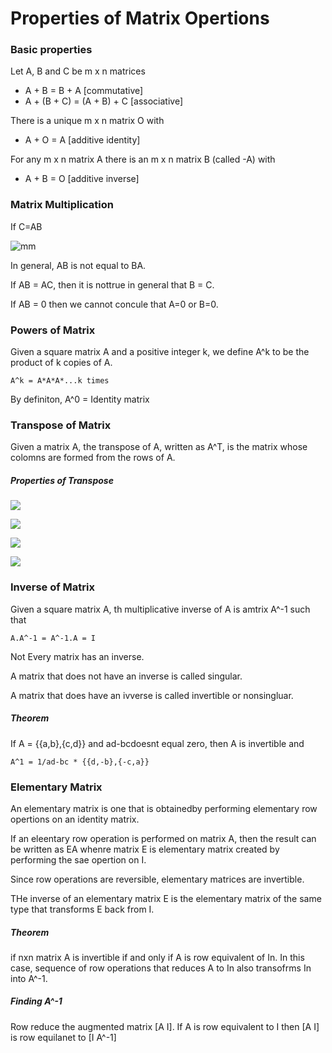# Properties of Matrix Opertions

### Basic properties
Let A, B and C be m x n matrices
  - A + B  =  B + A    [commutative]
  - A + (B + C)  =  (A + B) + C    [associative]

There is a unique m x n matrix O with
  - A + O  =  A        [additive identity]

For any  m x n matrix A there is an m x n matrix B (called -A) with
  - A + B  =  O        [additive inverse]

### Matrix Multiplication
If C=AB

![mm](https://wikimedia.org/api/rest_v1/media/math/render/svg/3cfeccef1c8c7e6da0ddf08daed8dbf3c6f50c5e)

In general, AB is not equal to BA.

If AB = AC, then it is nottrue in general that B = C.

If AB = 0 then we cannot concule that A=0 or B=0.

### Powers of Matrix

Given a square matrix A and a positive integer k, we define A^k to be the product of k  copies of A.
```
A^k = A*A*A*...k times
```
By definiton, A^0 = Identity matrix

### Transpose of Matrix

Given a matrix A, the transpose of A, written as A^T, is the matrix whose colomns are formed from the rows of A.

##### Properties of Transpose

![](https://wikimedia.org/api/rest_v1/media/math/render/svg/53958fe7d09200196dfa76e95afb16218e7cfa52)

![](https://wikimedia.org/api/rest_v1/media/math/render/svg/2c9dd2da092b4fc399604b16ee6d65cbbec8faae)

![](https://wikimedia.org/api/rest_v1/media/math/render/svg/6b2a9e0486ff6df1cc4087b25968ec34b76afb37)

![](https://wikimedia.org/api/rest_v1/media/math/render/svg/37762cd33e79f4eb915d4c07747c2163254a8ef6)

### Inverse of Matrix

Given a square matrix A, th multiplicative inverse of A is amtrix A^-1 such that 
```
A.A^-1 = A^-1.A = I
```
Not Every matrix has an inverse.

A matrix that does not have an inverse is called singular.

A matrix that does have an ivverse is called invertible or nonsingluar.

##### Theorem 
If A = {{a,b},{c,d}} and ad-bcdoesnt equal zero, then A is invertible and
```
A^1 = 1/ad-bc * {{d,-b},{-c,a}}
```

### Elementary Matrix

An elementary matrix is one that is obtainedby performing elementary row opertions on an identity matrix.

If an eleentary row operation is performed on matrix A, then the result can be written as EA whenre matrix E is elementary matrix created by performing the sae opertion on I.

Since row operations are reversible, elementary matrices are invertible.

THe inverse of an elementary matrix E is the elementary matrix of the same type that transforms E back from  I.

##### Theorem

if nxn matrix A is invertible if and only if  A is row equivalent of In. In this case, sequence of row operations that reduces A to In also transofrms In into A^-1.

##### Finding A^-1

Row reduce the augmented matrix [A I]. If A is row equivalent to I then [A I] is row equilanet to [I A^-1]
